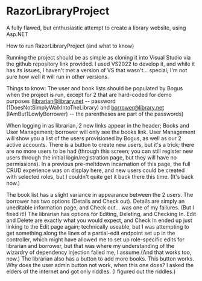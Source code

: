 # RazorLibraryProject
A fully flawed, but enthusiastic attempt to create a library website, using Asp.NET


How to run RazorLibraryProject
(and what to know)

  Running the project should be as simple as cloning it into Visual Studio via the github repository link provided. I used VS2022 to develop it, and while it has its issues, I haven't met a version of VS that wasn't... special; I'm not sure how well it will run in other versions.
  
Things to know:
The user and book lists should be populated by Bogus when the project is run, except for 2 that are hard-coded for demo purposes (librarian@library.net 
-- password (1DoesNotSimplyWalkIntoTheLibrary) and borrower@library.net (IAmBut1LowlyBorrower) -- the parentheses are part of the passwords)

When logging in as librarian, 2 new links appear in the header; Books and User Management; borrower will only see the books link.
User Management will show you a list of the users provisioned by Bogus, as well as our 2 active accounts. There is a button to create new users, but it's a trick; there are no more users to be had (through this screen; you can still register new users through the initial login/registration page, but they will have no permissions). In a previous pre-meltdown incarnation of this page, the full CRUD experience was on display here, and new users could be created with selected roles, but I couldn't quite get it back there this time. (It's back now.)

The book list has a slight variance in appearance between the 2 users.
The borrower has two options (Details and Check out). Details are simply an uneditable information page, and Check out... was one of my failures. (But I fixed it!)
The librarian has options for Editing, Deleting, and Checking In. Edit and Delete are exactly what you would expect, and Check In ended up just linking to the Edit page again; technically useable, but I was attempting to get something along the lines of a partial-edit endpoint set up in the controller, which might have allowed me to set up role-specific edits for librarian and borrower, but that was where my understanding of the wizardry of dependency injection failed me, I assume.(And that works too, now.)
The librarian also has a button to add more books. This button works. Why does the user admin button not work, when this one does? I asked the elders of the internet and got only riddles. (I figured out the riddles.)
